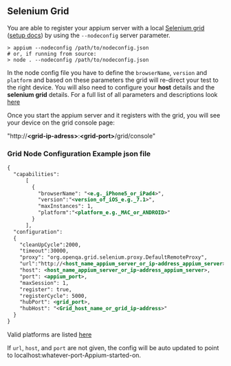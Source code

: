 ## Selenium Grid

You are able to register your appium server with a local [Selenium grid](https://code.google.com/p/selenium/wiki/Grid2) ([setup docs](http://docs.seleniumhq.org/docs/07_selenium_grid.jsp)) by using the
`--nodeconfig` server parameter.

```
> appium --nodeconfig /path/to/nodeconfig.json
# or, if running from source:
> node . --nodeconfig /path/to/nodeconfig.json
```

In the node config file you have to define the `browserName`,
`version` and `platform` and based on these parameters the grid
will re-direct your test to the right device. You will also need to
configure your **host** details and the **selenium grid** details. For
a full list of all parameters and descriptions look
[here](http://code.google.com/p/selenium/source/browse/java/server/src/org/openqa/grid/common/defaults/GridParameters.properties)

Once you start the appium server and it registers with the grid,
you will see your device on the grid console page:

"http://**\<grid-ip-adress\>**:**\<grid-port\>**/grid/console"

### Grid Node Configuration Example json file

```xml
{
  "capabilities":
      [
        {
          "browserName": "<e.g._iPhone5_or_iPad4>",
          "version":"<version_of_iOS_e.g._7.1>",
          "maxInstances": 1,
          "platform":"<platform_e.g._MAC_or_ANDROID>"
        }
      ],
  "configuration":
  {
    "cleanUpCycle":2000,
    "timeout":30000,
    "proxy": "org.openqa.grid.selenium.proxy.DefaultRemoteProxy",
    "url":"http://<host_name_appium_server_or_ip-address_appium_server>:<appium_port>/wd/hub",
    "host": <host_name_appium_server_or_ip-address_appium_server>,
    "port": <appium_port>,
    "maxSession": 1,
    "register": true,
    "registerCycle": 5000,
    "hubPort": <grid_port>,
    "hubHost": "<Grid_host_name_or_grid_ip-address>"
  }
}
```

Valid platforms are listed [here](http://selenium.googlecode.com/git/docs/api/java/org/openqa/selenium/Platform.html)

If `url`, `host`, and `port` are not given, the config will be auto updated
to point to localhost:whatever-port-Appium-started-on.
